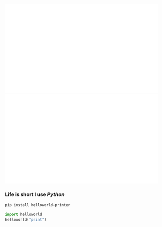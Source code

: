 ![](https://raw.githubusercontent.com/kenchou2006/github-stats/master/generated/overview.svg#gh-dark-mode-only)
![](https://raw.githubusercontent.com/kenchou2006/github-stats/master/generated/languages.svg#gh-dark-mode-only)

### Life is short I use _Python_

```bash
pip install helloworld-printer
```

```python
import helloworld
helloworld("print")
```